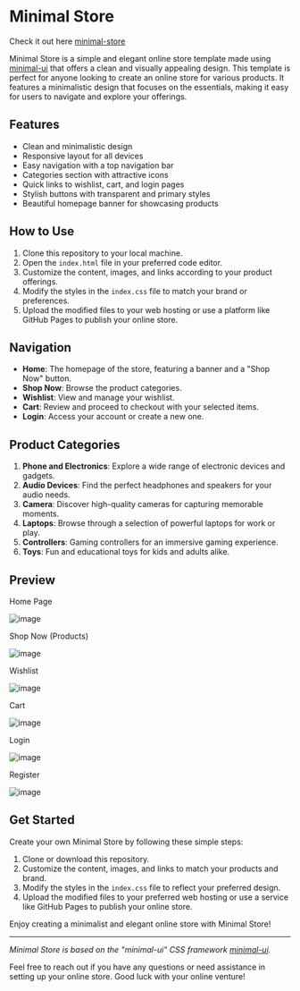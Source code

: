 # Minimal Store

Check it out here [minimal-store](https://minimal-commerce.netlify.app)

Minimal Store is a simple and elegant online store template made using [minimal-ui](https://github.com/jsuryakt/minimal-ui) that offers a clean and visually appealing design. This template is perfect for anyone looking to create an online store for various products. It features a minimalistic design that focuses on the essentials, making it easy for users to navigate and explore your offerings.

## Features

- Clean and minimalistic design
- Responsive layout for all devices
- Easy navigation with a top navigation bar
- Categories section with attractive icons
- Quick links to wishlist, cart, and login pages
- Stylish buttons with transparent and primary styles
- Beautiful homepage banner for showcasing products

## How to Use

1. Clone this repository to your local machine.
2. Open the `index.html` file in your preferred code editor.
3. Customize the content, images, and links according to your product offerings.
4. Modify the styles in the `index.css` file to match your brand or preferences.
5. Upload the modified files to your web hosting or use a platform like GitHub Pages to publish your online store.

## Navigation

- **Home**: The homepage of the store, featuring a banner and a "Shop Now" button.
- **Shop Now**: Browse the product categories.
- **Wishlist**: View and manage your wishlist.
- **Cart**: Review and proceed to checkout with your selected items.
- **Login**: Access your account or create a new one.

## Product Categories

1. **Phone and Electronics**: Explore a wide range of electronic devices and gadgets.
2. **Audio Devices**: Find the perfect headphones and speakers for your audio needs.
3. **Camera**: Discover high-quality cameras for capturing memorable moments.
4. **Laptops**: Browse through a selection of powerful laptops for work or play.
5. **Controllers**: Gaming controllers for an immersive gaming experience.
6. **Toys**: Fun and educational toys for kids and adults alike.

## Preview

Home Page

![image](https://github.com/jsuryakt/minimal-store/assets/63441093/5a1a4e7b-673c-4f7b-8bdc-e9dbe1cafba7)

Shop Now (Products)

![image](https://github.com/jsuryakt/minimal-store/assets/63441093/efc52d0b-aa17-4d75-a38c-fe050f1b6e78)

Wishlist

![image](https://github.com/jsuryakt/minimal-store/assets/63441093/98b9a045-c35d-4372-bb5a-95e347f9b4ae)

Cart

![image](https://github.com/jsuryakt/minimal-store/assets/63441093/ed39e58c-a97c-40fb-a06c-390995743d3f)

Login

![image](https://github.com/jsuryakt/minimal-store/assets/63441093/a08b8244-1159-4e67-9ddb-0ed4e0e35949)

Register

![image](https://github.com/jsuryakt/minimal-store/assets/63441093/a35e1e40-14b8-4220-b498-4da9f80b9659)

## Get Started

Create your own Minimal Store by following these simple steps:

1. Clone or download this repository.
2. Customize the content, images, and links to match your products and brand.
3. Modify the styles in the `index.css` file to reflect your preferred design.
4. Upload the modified files to your preferred web hosting or use a service like GitHub Pages to publish your online store.

Enjoy creating a minimalist and elegant online store with Minimal Store!

---

*Minimal Store is based on the "minimal-ui" CSS framework [minimal-ui](https://github.com/jsuryakt/minimal-ui).*

Feel free to reach out if you have any questions or need assistance in setting up your online store. Good luck with your online venture!
